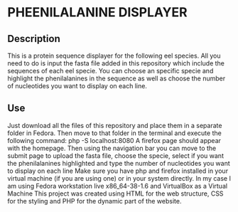 # PHEENILALANINE DISPLAYER
## Description
This is a protein sequence displayer for the following eel species. 
All you need to do is input the fasta file added in this repository which include the sequences of each eel specie.
You can choose an specific specie and highlight the phenilalanines in the sequence as well as choose the number of nucleotides you want to display on each line.
## Use
Just download all the files of this repository and place them in a separate folder in Fedora. Then move to that folder in the terminal and execute the following command:
php -S localhost:8080
A firefox page should appear with the homepage. Then using the navigation bar you can move to the submit page to upload the fasta file, choose the specie, select if you want the phenilalanines highlighted and type the number of nucleotides you want to display on each line
Make sure you have php and firefox installed in your virtual machine (if you are using one) or in your system directly.
In my case I am using Fedora workstation live x86_64-38-1.6 and VirtualBox as a Virtual Machine
This project was created using HTML for the web structure, CSS for the styling and PHP for the dynamic part of the website.
